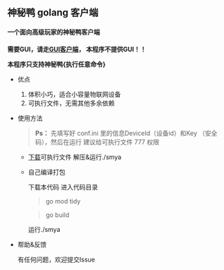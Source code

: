 ## 神秘鸭 golang 客户端
#### 一个面向高级玩家的神秘鸭客户端

**需要GUI，请走[GUI客户端](https://smya.cn/download "神秘鸭客户端")， 本程序不提供GUI！！**

**本程序只支持神秘鸭{执行任意命令}**

- 优点
  1. 体积小巧，适合小容量物联网设备
  2. 可执行文件，无需其他多余依赖

- 使用方法
  
    >
    > **Ps：**
    > 先填写好 conf.ini 里的信息DeviceId（设备id）和Key （安全码），然后在运行
    > 建议给可执行文件 777 权限
    >
 
  * [下载](https://github.com/lrqtech/smya-go/releases)可执行文件
    解压&运行./smya
    
  * 自己编译打包
    
    下载本代码
    进入代码目录
  
    >
    > go mod tidy
    >
    
    >
    > go build
    > 
    
    运行./smya

- 帮助&反馈

  有任何问题，欢迎提交Issue
  

